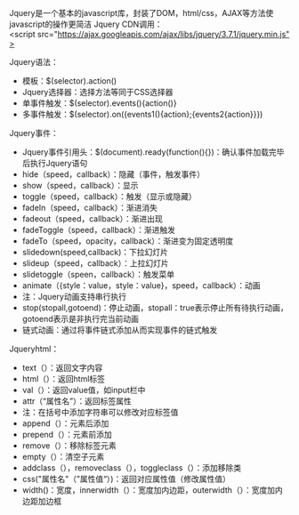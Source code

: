 Jquery是一个基本的javascript库，封装了DOM，html/css，AJAX等方法使javascript的操作更简洁
Jquery CDN调用：<script src="https://ajax.googleapis.com/ajax/libs/jquery/3.7.1/jquery.min.js"></script>

Jquery语法：
- 模板：$(selector).action()
- Jquery选择器：选择方法等同于CSS选择器
- 单事件触发：$(selector).events(){action()}
- 多事件触发：$(selector).on({events1(){action};{events2{action}}})
	
Jquery事件：
- Jquery事件引用头：$(document).ready(function(){})：确认事件加载完毕后执行Jquery语句
- hide（speed，callback）：隐藏（事件，触发事件）
- show（speed，callback）：显示
- toggle（speed，callback）：触发（显示或隐藏）
- fadeIn（speed，callback）：渐进消失
- fadeout（speed，callback）：渐进出现
- fadeToggle（speed，callback）：渐进触发
- fadeTo（speed，opacity，callback）：渐进变为固定透明度
- slidedown(speed,callback)：下拉幻灯片
- slideup（speed，callback）：上拉幻灯片
- slidetoggle（speen，callback）：触发菜单
- animate（{style：value，style：value}，speed，callback）：动画
- 注：Jquery动画支持串行执行
- stop(stopall,gotoend)：停止动画，stopall：true表示停止所有待执行动画，gotoend表示是非执行完当前动画
- 链式动画：通过将事件链式添加从而实现事件的链式触发

Jqueryhtml：
- text（）：返回文字内容
- html（）：返回html标签
- val（）：返回value值，如input栏中
- attr（“属性名”）：返回标签属性
- 注：在括号中添加字符串可以修改对应标签值
- append（）：元素后添加
- prepend（）：元素前添加
- remove（）：移除标签元素
- empty（）：清空子元素
- addclass（），removeclass（），toggleclass（）：添加移除类
- css("属性名"（”属性值“）)：返回对应属性值（修改属性值）
- width()：宽度，innerwidth（）：宽度加内边距，outerwidth（）：宽度加内边距加边框






